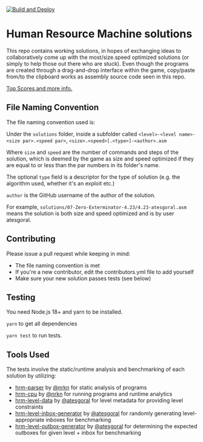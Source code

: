 [![Build and Deploy](https://github.com/atesgoral/hrm-solutions/actions/workflows/build-and-deploy.yml/badge.svg)][1]

[1]: https://github.com/atesgoral/hrm-solutions/actions/workflows/build-and-deploy.yml

# Human Resource Machine solutions

This repo contains working solutions, in hopes of exchanging ideas to collaboratively come up with the most/size.speed optimized solutions (or simply to help those out there who are stuck). Even though the programs are created through a drag-and-drop interface within the game, copy/paste from/to the clipboard works as assembly source code seen in this repo.

[Top Scores and more info.](http://atesgoral.github.io/hrm-solutions/)

## File Naming Convention

The file naming convention used is:

Under the `solutions` folder, inside a subfolder called `<level>-<level name>-<size par>.<speed par>`, `<size>.<speed>[.<type>]-<author>.asm`

Where `size` and `speed` are the number of commands and steps of the solution, which is deemed by the game as size and speed optimized if they are equal to or less than the par numbers in its folder's name.

The optional `type` field is a descriptor for the type of solution (e.g. the algorithm used, whether it's an exploit etc.)

`author` is the GitHub username of the author of the solution.

For example, `solutions/07-Zero-Exterminator-4.23/4.23-atesgoral.asm` means the solution is both size and speed optimized and is by user atesgoral.

## Contributing

Please issue a pull request while keeping in mind:

- The file naming convention is met
- If you're a new contributor, edit the contributors.yml file to add yourself
- Make sure your new solution passes tests (see below)

## Testing

You need Node.js 18+ and yarn to be installed.

`yarn` to get all dependencies

`yarn test` to run tests.

## Tools Used

The tests involve the static/runtime analysis and benchmarking of each solution by utilizing:

- [hrm-parser](https://github.com/nrkn/hrm-parser) by [@nrkn](https://github.com/nrkn) for static analysis of programs
- [hrm-cpu](https://github.com/nrkn/hrm-cpu) by [@nrkn](https://github.com/nrkn) for running programs and runtime analytics
- [hrm-level-data](https://github.com/atesgoral/hrm-level-data) by [@atesgoral](https://github.com/atesgoral) for level metadata for providing level constraints
- [hrm-level-inbox-generator](https://github.com/atesgoral/hrm-level-inbox-generator) by [@atesgoral](https://github.com/atesgoral) for randomly generating level-appropriate inboxes for benchmarking
- [hrm-level-outbox-generator](https://github.com/atesgoral/hrm-level-outbox-generator) by [@atesgoral](https://github.com/atesgoral) for determining the expected outboxes for given level + inbox for benchmarking

